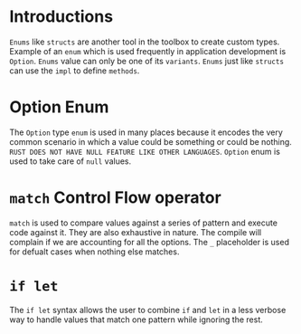 # Introductions

`Enums` like `structs` are another tool in the toolbox to create custom types. Example of an `enum` which is used frequently in application development is `Option`. `Enums` value can only be one of its `variants`. `Enums` just like `structs` can use the `impl` to define `methods`.

# Option Enum

The `Option` type `enum` is used in many places because it encodes the very common scenario in which a value could be something or could be nothing. `RUST DOES NOT HAVE NULL FEATURE LIKE OTHER LANGUAGES`. `Option` enum is used to take care of `null` values.

# `match` Control Flow operator

`match` is used to compare values against a series of pattern and execute code against it. They are also exhaustive in nature. The compile will complain if we are accounting for all the options. The `_` placeholder is used for defualt cases when nothing else matches.

# `if let`

The `if let` syntax allows the user to combine `if` and `let` in a less verbose way to handle values that match one pattern while ignoring the rest.
